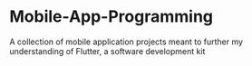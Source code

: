 # Mobile-App-Programming
 A collection of mobile application projects meant to further my understanding of Flutter, a software development kit
